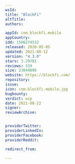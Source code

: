 ```yaml
---
wsId: 
title: "BlockFi"
altTitle: 
authors:

appId: com.blockfi.mobile
appCountry: 
idd: 1506274532
released: 2020-05-05
updated: 2021-08-12
version: "4.3.0"
stars: 3.29781
reviews: 319
size: 23044096
website: https://blockfi.com/
repository: 
issue: 
icon: com.blockfi.mobile.jpg
bugbounty: 
verdict: wip
date: 2021-08-22
signer: 
reviewArchive:


providerTwitter: 
providerLinkedIn: 
providerFacebook: 
providerReddit: 

redirect_from:

---
```


